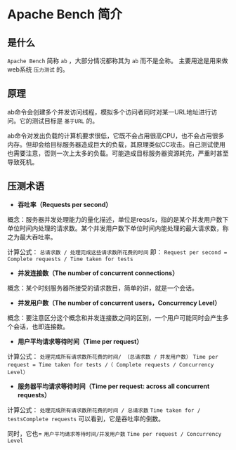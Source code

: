 # Apache Bench 简介

## 是什么

`Apache Bench` 简称 `ab` ，大部分情况都称其为 `ab` 而不是全称。 主要用途是用来做web系统 `压力测试` 的。

## 原理

ab命令会创建多个并发访问线程，模拟多个访问者同时对某一URL地址进行访问。它的测试目标是 `基于URL` 的。

ab命令对发出负载的计算机要求很低，它既不会占用很高CPU，也不会占用很多内存。但却会给目标服务器造成巨大的负载，其原理类似CC攻击。自己测试使用也需要注意，否则一次上太多的负载。可能造成目标服务器资源耗完，严重时甚至导致死机。

## 压测术语

* **吞吐率（Requests per second）**

概念：服务器并发处理能力的量化描述，单位是reqs/s，指的是某个并发用户数下单位时间内处理的请求数。某个并发用户数下单位时间内能处理的最大请求数，称之为最大吞吐率。

计算公式： `总请求数 / 处理完成这些请求数所花费的时间`
即： `Request per second = Complete requests / Time taken for tests`
* **并发连接数（The number of concurrent connections）**

概念：某个时刻服务器所接受的请求数目，简单的讲，就是一个会话。

* **并发用户数（The number of concurrent users，Concurrency Level）**

概念：要注意区分这个概念和并发连接数之间的区别，一个用户可能同时会产生多个会话，也即连接数。

* **用户平均请求等待时间（Time per request）**

计算公式： `处理完成所有请求数所花费的时间/ （总请求数 / 并发用户数）`
 `Time per request = Time taken for tests /（ Complete requests / Concurrency Level）`
* **服务器平均请求等待时间（Time per request: across all concurrent requests）**

计算公式： `处理完成所有请求数所花费的时间 / 总请求数`
 `Time taken for / testsComplete requests`
可以看到，它是吞吐率的倒数。

同时，它也= `用户平均请求等待时间/并发用户数`
 `Time per request / Concurrency Level`
